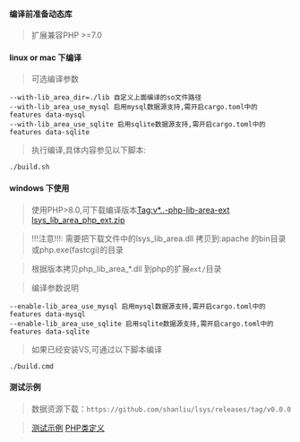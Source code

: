 
#### 编译前准备动态库

> 扩展兼容PHP >=7.0


#### linux or mac 下编译

> 可选编译参数

```
--with-lib_area_dir=./lib 自定义上面编译的so文件路径
--with-lib_area_use_mysql 启用mysql数据源支持,需开启cargo.toml中的 features data-mysql 
--with-lib_area_use_sqlite 启用sqlite数据源支持,需开启cargo.toml中的 features data-sqlite
```

> 执行编译,具体内容参见以下脚本:

```shell
./build.sh 
```


#### windows 下使用


> 使用PHP>8.0,可下载编译版本[Tag:v*.*.*-php-lib-area-ext lsys_lib_area_php_ext.zip](https://github.com/shanliu/lsys/releases/)

> !!!注意!!!: 需要把下载文件中的lsys_lib_area.dll 拷贝到:apache 的bin目录或php.exe(fastcgi)的目录

> 根据版本拷贝php_lib_area_\*.dll 到php的扩展`ext/`目录

> 编译参数说明
```
--enable-lib_area_use_mysql 启用mysql数据源支持,需开启cargo.toml中的 features data-mysql 
--enable-lib_area_use_sqlite 启用sqlite数据源支持,需开启cargo.toml中的 features data-sqlite
```

> 如果已经安装VS,可通过以下脚本编译

```shell
./build.cmd
```


#### 测试示例

> 数据资源下载：`https://github.com/shanliu/lsys/releases/tag/v0.0.0`

> [测试示例](./lib_area.api.php) [PHP类定义](./lib_area.stub.php)
